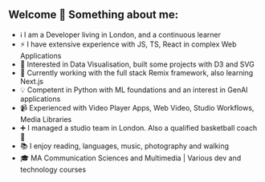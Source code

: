 ## Welcome 👋 Something about me:
- ℹ️ I am a Developer living in London, and a continuous learner
- ⚡ I have extensive experience with JS, TS, React in complex Web Applications
- 🌱 Interested in Data Visualisation, built some projects with D3 and SVG
- 🌱 Currently working with the full stack Remix framework, also learning Next.js
- 💡 Competent in Python with ML foundations and an interest in GenAI applications
- 📹 Experienced with Video Player Apps, Web Video, Studio Workflows, Media Libraries
- ➕ I managed a studio team in London. Also a qualified basketball coach 🏀
- 📚 I enjoy reading, languages, music, photography and walking
- 🎓 MA Communication Sciences and Multimedia | Various dev and technology courses
<!--
<p>
    <a href="https://www.codewars.com/users/tekami" target="_blank" rel="noreferrer">
        <img src="https://github.r2v.ch/codewars?user=tekami&name=true&top_languages=true&hide_clan=true&animation=true" alt="codewars profile"/>
    </a>
</p>
-->
<!--
**kinolag/kinolag** is a ✨ _special_ ✨ repository because its `README.md` (this file) appears on your GitHub profile.

Here are some ideas to get you started:

- 🔭 I’m currently working on ...
- 🌱 I’m currently learning ...
- 👯 I’m looking to collaborate on ...
- 🤔 I’m looking for help with ...
- 💬 Ask me about ...
- 📫 How to reach me: ...
- 😄 Pronouns: ...
- ⚡ Fun fact: ...
-->
